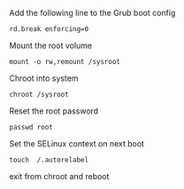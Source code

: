 Add the following line to the Grub boot config
```
rd.break enforcing=0
```
Mount the root volume
```
mount -o rw,remount /sysroot
```
Chroot into system
```
chroot /sysroot
```
Reset the root password
```
passwd root
```
Set the SELinux context on next boot
```
touch  /.autorelabel
```
exit from chroot and reboot
